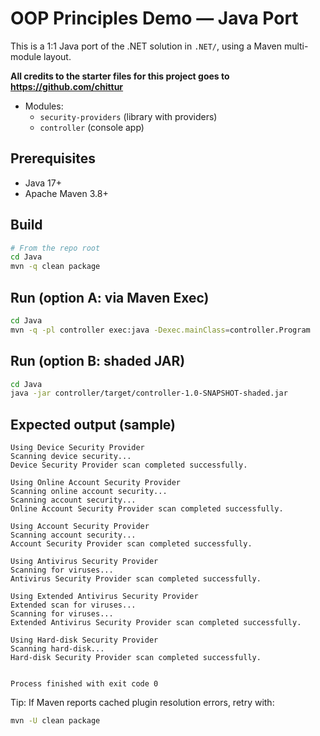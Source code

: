# OOP Principles Demo — Java Port

This is a 1:1 Java port of the .NET solution in `.NET/`, using a Maven multi-module layout.

**All credits to the starter files for this project goes to https://github.com/chittur**
- Modules:
  - `security-providers` (library with providers)
  - `controller` (console app)

## Prerequisites
- Java 17+
- Apache Maven 3.8+

## Build
```bash
# From the repo root
cd Java
mvn -q clean package
```

## Run (option A: via Maven Exec)
```bash
cd Java
mvn -q -pl controller exec:java -Dexec.mainClass=controller.Program
```

## Run (option B: shaded JAR)
```bash
cd Java
java -jar controller/target/controller-1.0-SNAPSHOT-shaded.jar
```

## Expected output (sample)
```
Using Device Security Provider
Scanning device security...
Device Security Provider scan completed successfully.

Using Online Account Security Provider
Scanning online account security...
Scanning account security...
Online Account Security Provider scan completed successfully.

Using Account Security Provider
Scanning account security...
Account Security Provider scan completed successfully.

Using Antivirus Security Provider
Scanning for viruses...
Antivirus Security Provider scan completed successfully.

Using Extended Antivirus Security Provider
Extended scan for viruses...
Scanning for viruses...
Extended Antivirus Security Provider scan completed successfully.

Using Hard-disk Security Provider
Scanning hard-disk...
Hard-disk Security Provider scan completed successfully.


Process finished with exit code 0
```

Tip: If Maven reports cached plugin resolution errors, retry with:
```bash
mvn -U clean package
```
